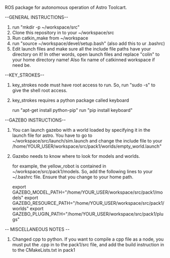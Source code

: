 ROS package for autonomous operation of Astro Toolcart. 

--GENERAL INSTRUCTIONS--

1. run "mkdir -p ~/workspace/src"  
2. Clone this repository in to your ~/workspace/src
3. Run catkin_make from ~/workspace
4. run "source ~/workspace/devel/setup.bash" (also add this to ur .bashrc)
5. Edit launch files and make sure all the include file paths have your directory on it! In other words, open launch files and replace "colin" to your home directory name! Also fix name of catkinned workspace if need be.

--KEY_STROKES--

1. key_strokes node must have root access to run. So, run "sudo -s" to give the shell root access. 

2. key_strokes requires a python package called keyboard  

	run "apt-get install python-pip"
	run "pip install keyboard"

--GAZEBO INSTRUCTIONS--

1. You can launch gazebo with a world loaded by specifying it in the launch file for astro. 
	You have to go to ~/workspace/src/launch/sim.launch and change the include file to your /home/YOUR_USER/workspace/src/pack1/worlds/empty_world.launch" 

2. Gazebo needs to know where to look for models and worlds. 

	for example, the yellow_robot is contained in ~/workspace/src/pack1/models. So, add the following lines to your ~/.bashrc file. Ensure that you change to your home path.  

	export GAZEBO_MODEL_PATH="/home/YOUR_USER/workspace/src/pack1/models"
	export GAZEBO_RESOURCE_PATH="/home/YOUR_USER/workspace/src/pack1/worlds"
	export GAZEBO_PLUGIN_PATH="/home/YOUR_USER/workspace/src/pack1/plugs"

-- MISCELLANEOUS NOTES -- 
1. Changed cpp to python. If you want to compile a cpp file as a node, you must put the .cpp in to the pack1/src file, and add the build instruction in to the CMakeLists.txt in pack1



